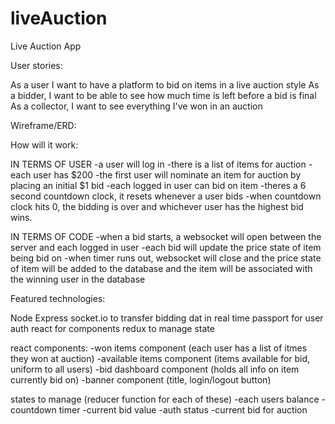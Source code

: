 # liveAuction
Live Auction App

User stories:

As a user I want to have a platform to bid on items in a live auction style
As a bidder, I want to be able to see how much time is left before a bid is final
As a collector, I want to see everything I've won in an auction

Wireframe/ERD:


How will it work:

IN TERMS OF USER
-a user will log in
-there is a list of items for auction
-each user has $200
-the first user will nominate an item for auction by placing an initial $1 bid
-each logged in user can bid on item
-theres a 6 second countdown clock, it resets whenever a user bids
-when countdown clock hits 0, the bidding is over and whichever user has the highest bid wins.

IN TERMS OF CODE
-when a bid starts, a websocket will open between the server and each logged in user
-each bid will update the price state of item being bid on
-when timer runs out, websocket will close and the price state of item will be added to the database and the item will be associated with the winning user in the database

Featured technologies:

Node
Express
socket.io to transfer bidding dat in real time
passport for user auth
react for components 
redux to manage state

react components:
-won items component (each user has a list of itmes they won at auction)
-available items component (items available for bid, uniform to all users)
-bid dashboard component (holds all info on item currently bid on)
-banner component (title, login/logout button)

states to manage (reducer function for each of these)
-each users balance
-countdown timer
-current bid value
-auth status
-current bid for auction

